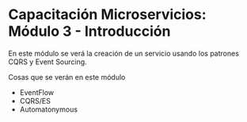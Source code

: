 # Capacitación Microservicios: Módulo 3 - Introducción

En este módulo se verá la creación de un servicio usando los patrones CQRS y Event Sourcing.

Cosas que se verán en este módulo

* EventFlow
* CQRS/ES
* Automatonymous